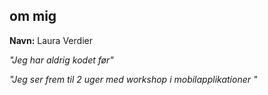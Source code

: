 ## om mig
**Navn:** Laura Verdier

_"Jeg har aldrig kodet før"_

_"Jeg ser frem til 2 uger med workshop i mobilapplikationer "_

